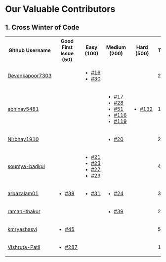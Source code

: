 # Our Valuable Contributors

## 1. Cross Winter of Code

<table>
<tr><th>Github Username</th><th>Good First Issue (50) </th><th>Easy (100)</th><th>Medium (200)</th><th>Hard (500)</th><th>Total</th><tr>
   
<tr>
   <td><a href='https://github.com/Devenkapoor7303'>Devenkapoor7303</a></td>
   <td></td>
   <td>  
        <ul>
            <li><a href='https://github.com/pankajkumarbij/easy-job-intern/pull/16'>#16</a></li>
            <li><a href='https://github.com/pankajkumarbij/easy-job-intern/pull/30'>#30</a></li>
        </ul>
   </td>
   <td></td>
   <td></td>
   <td>200</td>
</tr>

<tr>
   <td><a href='https://github.com/abhinav5481'>abhinav5481</a></td>
   <td></td>
   <td></td>
   <td>
        <ul>
            <li><a href='https://github.com/pankajkumarbij/easy-job-intern/pull/17'>#17</a></li>
            <li><a href='https://github.com/pankajkumarbij/easy-job-intern/pull/28'>#28</a></li>
            <li><a href='https://github.com/pankajkumarbij/easy-job-intern/pull/51'>#51</a></li>
            <li><a href='https://github.com/pankajkumarbij/easy-job-intern/pull/116'>#116</a></li>
            <li><a href='https://github.com/pankajkumarbij/easy-job-intern/pull/119'>#119</a></li>
        </ul>
   </td>
   <td>
      <ul>
            <li><a href='https://github.com/pankajkumarbij/easy-job-intern/pull/132'>#132</a></li>
      </ul>
   </td>
   <td>1500</td>
</tr>

<tr>
   <td><a href='https://github.com/Nirbhay1910'>Nirbhay1910</a></td>
   <td></td>
   <td></td>
   <td>
        <ul>
            <li><a href='https://github.com/pankajkumarbij/easy-job-intern/pull/20'>#20</a></li>
        </ul>
   </td>
   <td></td>
   <td>200</td>
</tr>

<tr>
   <td><a href='https://github.com/soumya-badkul'>soumya-badkul</a></td>
   <td></td>
   <td>
        <ul>
            <li><a href='https://github.com/pankajkumarbij/easy-job-intern/pull/21'>#21</a></li>
            <li><a href='https://github.com/pankajkumarbij/easy-job-intern/pull/23'>#23</a></li>
            <li><a href='https://github.com/pankajkumarbij/easy-job-intern/pull/27'>#27</a></li>
            <li><a href='https://github.com/pankajkumarbij/easy-job-intern/pull/29'>#29</a></li>
        </ul>
   </td>
   <td></td>
   <td></td>
   <td>400</td>
</tr>

<tr>
   <td><a href='https://github.com/arbazalam01'>arbazalam01</a></td>
   <td>
      <ul>
            <li><a href='https://github.com/pankajkumarbij/easy-job-intern/pull/38'>#38</a></li>
      </ul>
   </td>
   <td>
      <ul>
            <li><a href='https://github.com/pankajkumarbij/easy-job-intern/pull/31'>#31</a></li>
      </ul>
   </td>
   <td>
        <ul>
            <li><a href='https://github.com/pankajkumarbij/easy-job-intern/pull/24'>#24</a></li>
        </ul>
   </td>
   <td></td>
   <td>350</td>
</tr>

<tr>
   <td><a href='https://github.com/raman-thakur'>raman-thakur</a></td>
   <td></td>
   <td></td>
   <td>
        <ul>
            <li><a href='https://github.com/pankajkumarbij/easy-job-intern/pull/39'>#39</a></li>
        </ul>
   </td>
   <td></td>
   <td>200</td>
</tr>

<tr>
   <td><a href='https://github.com/kmryashasvi'>kmryashasvi</a></td>
   <td>
        <ul>
            <li><a href='https://github.com/pankajkumarbij/easy-job-intern/pull/45'>#45</a></li>
        </ul>
   </td>
   <td></td>
   <td></td>
   <td></td>
   <td>50</td>
</tr>

<tr>
   <td><a href='https://github.com/Vishruta-Patil'>Vishruta-Patil</a></td>
   <td>
        <ul>
            <li><a href='https://github.com/pankajkumarbij/easy-job-intern/pull/287'>#287</a></li>
        </ul>
   </td>
   <td></td>
   <td></td>
   <td></td>
   <td>100</td>
</tr>
</table>

